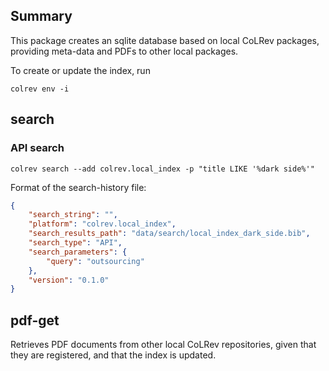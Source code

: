 ## Summary

This package creates an sqlite database based on local CoLRev packages, providing meta-data and PDFs to other local packages.

To create or update the index, run

```
colrev env -i
```

## search

### API search

```
colrev search --add colrev.local_index -p "title LIKE '%dark side%'"
```


Format of the search-history file:

```json
{
    "search_string": "",
    "platform": "colrev.local_index",
    "search_results_path": "data/search/local_index_dark_side.bib",
    "search_type": "API",
    "search_parameters": {
        "query": "outsourcing"
    },
    "version": "0.1.0"
}
```

## pdf-get

Retrieves PDF documents from other local CoLRev repositories, given that they are registered, and that the index is updated.

<!-- ## Links -->
